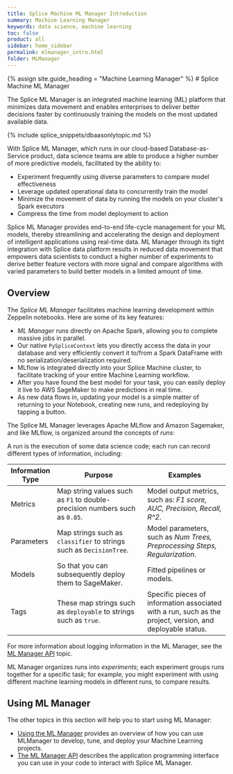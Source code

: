 ```yaml
---
title: Splice Machine ML Manager Introduction
summary: Machine Learning Manager
keywords: data science, machine learning
toc: false
product: all
sidebar: home_sidebar
permalink: mlmanager_intro.html
folder: MLManager
---
```

<section>
<div class="TopicContent" data-swiftype-index="true" markdown="1">
{% assign site.guide_heading = "Machine Learning Manager" %}
# Splice Machine ML Manager

The Splice ML Manager is an integrated machine learning (ML) platform that minimizes data movement and enables enterprises to deliver better decisions faster by continuously training the models on the most updated available data.

{% include splice_snippets/dbaasonlytopic.md %}

With Splice ML Manager, which runs in our cloud-based Database-as-Service product, data science teams are able to produce a higher number of more predictive models, facilitated by the ability to:

* Experiment frequently using diverse parameters to compare model effectiveness
* Leverage updated operational data to concurrently train the model
* Minimize the movement of data by running the models on your cluster's Spark executors
* Compress the time from model deployment to action

Splice ML Manager provides end-to-end life-cycle management for your ML models, thereby streamlining and accelerating the design and deployment of intelligent applications using real-time data. ML Manager through its tight integration with Splice data platform results in reduced data movement that empowers data scientists to conduct a higher number of experiments to derive better feature vectors with more signal and compare algorithms with varied parameters to build better models in a limited amount of time.

## Overview

The *Splice ML Manager* facilitates machine learning development within Zeppelin notebooks.  Here are some of its key features:

* *ML Manager* runs directly on Apache Spark, allowing you to complete massive jobs in parallel.
* Our native `PySpliceContext` lets you directly access the data in your database and very efficiently convert it to/from a Spark DataFrame with no serialization/deserialization required.
* MLflow is integrated directly into your Splice Machine cluster, to facilitate tracking of your entire Machine Learning workflow.
* After you have found the best model for your task, you can easily deploy it live to AWS SageMaker to make predictions in real time.
* As new data flows in, updating your model is a simple matter of returning to your Notebook, creating new runs, and redeploying by tapping a button.

The Splice ML Manager leverages Apache MLflow and Amazon Sagemaker, and like MLflow, is organized around the concepts of *runs*:

A run is the execution of some data science code; each run can record different types of information, including:

<table>
<col width="15%" />
<col width="45%"/>
<col width="40%" />
<thead>
    <tr>
        <th>Information Type</th>
        <th>Purpose</th>
        <th>Examples</th>
    </tr>
</thead>
<tbody>
    <tr>
        <td class="ItalicFont">Metrics</td>
        <td>Map string values such as <code>F1</code> to double-precision numbers such as <code>0.85</code>.</td>
        <td>Model output metrics, such as: <em>F1 score, AUC, Precision, Recall, R^2</em>.</td>
    </tr>
    <tr>
        <td class="ItalicFont">Parameters</td>
        <td>Map strings such as <code>classifier</code> to strings such as <code>DecisionTree</code>. </td>
        <td>Model parameters, such as <em>Num Trees, Preprocessing Steps, Regularization</em>.</td>
    </tr>
    <tr>
        <td class="ItalicFont">Models</td>
        <td>So that you can subsequently deploy them to SageMaker.</td>
        <td>Fitted pipelines or models.</td>
    </tr>
    <tr>
        <td class="ItalicFont">Tags</td>
        <td>These map strings such as <code>deployable</code> to strings such as <code>true</code>.</td>
        <td>Specific pieces of information associated with a run, such as the project, version, and deployable status.</td>
    </tr>
</tbody>
</table>

For more information about logging information in the ML Manager, see the [ML Manager API](mlmanager_api.html) topic.

ML Manager organizes runs into *experiments*; each experiment groups runs together for a specific task; for example, you might experiment with using  different machine learning models in different runs, to compare results.

## Using ML Manager
The other topics in this section will help you to start using ML Manager:

* [Using the ML Manager](mlmanager_using.html) provides an overview of how you can use MLManager to develop, tune, and deploy your Machine Learning projects.
* [The ML Manager API](mlmanager_api.html) describes the application programming interface you can use in your code to interact with Splice ML Manager.


</div>
</section>
